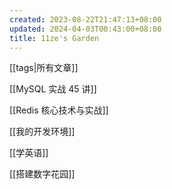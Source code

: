 ```yaml
---
created: 2023-08-22T21:47:13+08:00
updated: 2024-04-03T00:43:00+08:00
title: 11ze's Garden
---
```


[[tags|所有文章]]

[[MySQL 实战 45 讲]]

[[Redis 核心技术与实战]]

[[我的开发环境]]

[[学英语]]

[[搭建数字花园]]
